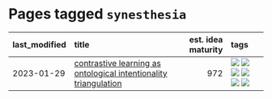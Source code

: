 # Pages tagged `synesthesia`

|last_modified|title|est. idea maturity|tags
|:---|:---|---:|:---|
|2023-01-29|[contrastive learning as ontological intentionality triangulation](../contrastive_learning_as_ontological_intentionality_triangulation.md)|972|[![](https://img.shields.io/badge/tag-meta-82d6e)](../tags/meta.md) [![](https://img.shields.io/badge/tag-philosophy-8e95e2)](../tags/philosophy.md) [![](https://img.shields.io/badge/tag-semiotics-be4650)](../tags/semiotics.md) [![](https://img.shields.io/badge/tag-synesthesia-3f3dc3)](../tags/synesthesia.md) [![](https://img.shields.io/badge/tag-theory-cdef47)](../tags/theory.md) [![](https://img.shields.io/badge/tag-wip-53417a)](../tags/wip.md)|